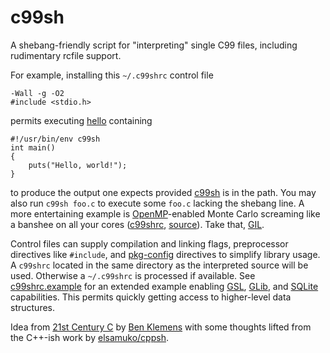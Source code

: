 c99sh
=====

A shebang-friendly script for "interpreting" single C99 files, including
rudimentary rcfile support.


For example, installing this `~/.c99shrc` control file

    -Wall -g -O2
    #include <stdio.h>

permits executing [hello](basic/hello) containing

    #!/usr/bin/env c99sh
    int main()
    {
        puts("Hello, world!");
    }

to produce the output one expects provided [c99sh](c99sh) is in the path. You
may also run `c99sh foo.c` to execute some `foo.c` lacking the shebang line. A
more entertaining example is [OpenMP](http://openmp.org/wp/)-enabled Monte
Carlo screaming like a banshee on all your cores ([c99shrc](openmp/c99shrc),
[source](openmp/pi)).  Take that,
[GIL](http://en.wikipedia.org/wiki/Global_Interpreter_Lock).

Control files can supply compilation and linking flags, preprocessor directives
like `#include`, and
[pkg-config](http://www.freedesktop.org/wiki/Software/pkg-config/) directives
to simplify library usage. A `c99shrc` located in the same directory as the
interpreted source will be used. Otherwise a `~/.c99shrc` is processed if
available. See [c99shrc.example](c99shrc.example) for an extended example
enabling [GSL](http://www.gnu.org/software/gsl/),
[GLib](https://developer.gnome.org/glib/), and [SQLite](http://www.sqlite.org/)
capabilities.  This permits quickly getting access to higher-level data
structures.

Idea from [21st Century C](http://shop.oreilly.com/product/0636920025108.do) by
[Ben Klemens](http://ben.klemens.org/) with some thoughts lifted from the
C++-ish work by [elsamuko/cppsh](https://github.com/elsamuko/cppsh).

